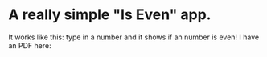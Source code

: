 # A really simple "Is Even" app.
It works like this: type in a number and it shows if an number is even!
I have an PDF here: 
